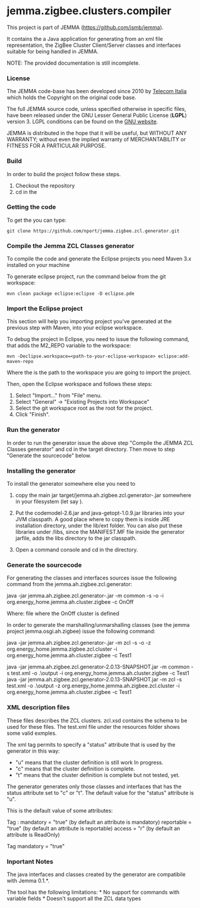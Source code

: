 jemma.zigbee.clusters.compiler
==============================

This project is part of JEMMA (https://github.com/ismb/jemma).

It contains the a Java application for generating from an xml file representation, the ZigBee Cluster Client/Server classes and interfaces suitable for being handled in JEMMA. 

NOTE: The provided documentation is still incomplete.

### License

The JEMMA code-base has been developed since 2010 by [Telecom Italia](http://www.telecomitalia.it/) which holds the Copyright on the original code base.

The full JEMMA source code, unless specified otherwise in specific files, have been released under the GNU Lesser General Public License (**LGPL**) version 3. LGPL conditions can be found on the [GNU website](https://www.gnu.org/licenses/lgpl.html).

JEMMA is distributed in the hope that it will be useful, but WITHOUT ANY WARRANTY; without even the implied warranty of MERCHANTABILITY or FITNESS FOR A PARTICULAR PURPOSE.

### Build

In order to build the project follow these steps.

1. Checkout the repository
2. cd in the 

### Getting the code

To get the you can type:

	git clone https://github.com/nport/jemma.zigbee.zcl.generator.git 

### Compile the Jemma ZCL Classes generator

To compile the code and generate the Eclipse projects you need Maven 3.x installed on your machine

To generate eclipse project, run the command below from the git workspace:

	mvn clean package eclipse:eclipse -D eclipse.pde 

### Import the Eclipse project

This section will help you importing project you've generated at the previous step with Maven, into your eclipse workspace.

To debug the project in Eclipse, you need to issue the following command, that adds the M2_REPO variable to the workspace:

	mvn -Declipse.workspace=<path-to-your-eclipse-workspace> eclipse:add-maven-repo

Where the <path-to-your-eclipse-workspace> is the path to the workspace you are going to import the project.

Then, open the Eclipse workspace and follows these steps:

1. Select "Import..." from "File" menu.
2. Select "General" -> "Existing Projects into Workspace"
3. Select the git workspace root as the root for the project.
5. Click "Finish".

### Run the generator

In order to run the generator issue the above step "Compile the JEMMA ZCL Classes generator" and cd in the target directory. Then move to step "Generate the sourcecode" below.

### Installing the generator

To install the generator somewhere else you need to 
1. copy the main jar target/jemma.ah.zigbee.zcl.generator-<version>.jar somewhere in your filesystem (let say <generator-dir>).

2. Put the codemodel-2.6.jar and java-getopt-1.0.9.jar libraries into your JVM classpath. A good place where to copy them is inside JRE installation directory, under the lib/ext folder. You can also put these libraries under <generator-dir>/libs, since the MANIFEST.MF file inside the generator jarfile, adds the libs directory to the jar classpath.

4. Open a command console and cd in the <generator-dir> directory.

### Generate the sourcecode

For generating the classes and interfaces sources issue the following command from the jemma.ah.zigbee.zcl.generator:

java -jar jemma.ah.zigbee.zcl.generator-<version>.jar -m common -s <ZCL description file> -o <output dir> -i org.energy_home.jemma.ah.cluster.zigbee -c OnOff

Where: 
	 <ZCL description file> file where the OnOff cluster is defined

In order to generate the marshalling/unmarshalling classes (see the jemma project jemma.osgi.ah.zigbee) issue the following command:

java -jar jemma.ah.zigbee.zcl.generator-<version>.jar -m zcl -s <ZCL description file> -o <output dir> -z org.energy_home.jemma.zigbee.zcl.cluster -i org.energy_home.jemma.ah.cluster.zigbee -c Test1

java -jar  jemma.ah.zigbee.zcl.generator-2.0.13-SNAPSHOT.jar -m common -s test.xml -o .\output -i org.energy_home.jemma.ah.cluster.zigbee -c Test1
java -jar  jemma.ah.zigbee.zcl.generator-2.0.13-SNAPSHOT.jar -m zcl -s test.xml -o .\output -z org.energy_home.jemma.ah.zigbee.zcl.cluster -i org.energy_home.jemma.ah.cluster.zigbee -c Test1

### XML description files

These files describes the ZCL clusters. zcl.xsd contains the schema to be used for these files. The test.xml file under the resources folder shows some valid exmples.

The <cluster> xml tag permits to specify a "status" attribute that is used by the generator in this way:
 
  * "u" means that the cluster definition is still work In progress.
  * "c" means that the cluster definition is complete.
  * "t" means that the cluster definition is complete but not tested, yet.

The generator generates only those classes and interfaces that has the status attribute set to "c" or "t". The default value for the "status" attribute is "u".
  
This is the default value of some attributes:

Tag <attribute>:
	mandatory = "true" (by default an attribute is mandatory)
	reportable = "true" (by default an attribute is reportable)
	access = "r" (by default an attribute is ReadOnly)

Tag <command>
	mandatory = "true"
  
### Inportant Notes

The java interfaces and classes created by the generator are compatibile with Jemma 0.1.*.

The tool has the following limitations:
	* No support for commands with variable fields
	* Doesn't support all the ZCL data types





